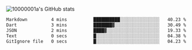 ![10000001a's GitHub stats](https://github-readme-stats.vercel.app/api?username=10000001a&show_icons=true&theme=onedark&count_private=true)

<!-- [![Top Langs](https://github-readme-stats.vercel.app/api/top-langs/?username=10000001a&layout=compact&theme=onedark&langs_count=5)](https://github.com/anuraghazra/github-readme-stats) -->
<!--
**10000001a/10000001a** is a ✨ _special_ ✨ repository because its `README.md` (this file) appears on your GitHub profile.

Here are some ideas to get you started:

- 🔭 I’m currently working on ...
- 🌱 I’m currently learning ...
- 👯 I’m looking to collaborate on ...
- 🤔 I’m looking for help with ...
- 💬 Ask me about ...
- 📫 How to reach me: ...
- 😄 Pronouns: ...
- ⚡ Fun fact: ...
-->

<!--START_SECTION:waka-->

```txt
Markdown         4 mins          ██████████░░░░░░░░░░░░░░░   40.23 %
Dart             3 mins          ███████▓░░░░░░░░░░░░░░░░░   30.49 %
JSON             2 mins          ████▓░░░░░░░░░░░░░░░░░░░░   19.33 %
Text             0 secs          █░░░░░░░░░░░░░░░░░░░░░░░░   04.38 %
GitIgnore file   0 secs          █░░░░░░░░░░░░░░░░░░░░░░░░   04.23 %
```

<!--END_SECTION:waka-->
